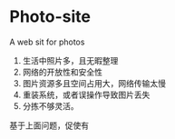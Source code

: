 Photo-site
==========

A web sit for photos


1. 生活中照片多，且无暇整理
2. 网络的开放性和安全性
3. 图片资源多且空间占用大，网络传输太慢
4. 重装系统，或者误操作导致图片丢失
6. 分拣不够灵活。

基于上面问题，促使有
